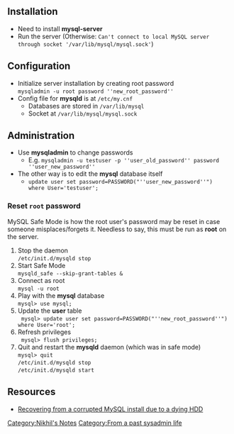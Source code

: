 Installation
------------

-   Need to install **mysql-server**
-   Run the server (Otherwise:
    `Can't connect to local MySQL server through socket '/var/lib/mysql/mysql.sock'`)

Configuration
-------------

-   Initialize server installation by creating root password  
    `mysqladmin -u root password ''new_root_password''`
-   Config file for **mysqld** is at `/etc/my.cnf`
    -   Databases are stored in `/var/lib/mysql`
    -   Socket at `/var/lib/mysql/mysql.sock`

Administration
--------------

-   Use **mysqladmin** to change passwords
    -   E.g.
        `mysqladmin -u testuser -p ''user_old_password'' password ''user_new_password''`
-   The other way is to edit the **mysql** database itself
    -   `update user set password=PASSWORD("''user_new_password''") where User='testuser';`

### Reset `root` password

MySQL Safe Mode is how the root user's password may be reset in case
someone misplaces/forgets it. Needless to say, this must be run as
**root** on the server.

1.  Stop the daemon  
    `/etc/init.d/mysqld stop`
2.  Start Safe Mode  
    `mysqld_safe --skip-grant-tables &`
3.  Connect as root  
    `mysql -u root`
4.  Play with the **mysql** database  
    `mysql> use mysql;`
5.  Update the **user** table  
    ` mysql> update user set password=PASSWORD("''new_root_password''") where User='root';`
6.  Refresh privileges  
    ` mysql> flush privileges;`
7.  Quit and restart the **mysqld** daemon (which was in safe mode)  
    `mysql> quit`  
    `/etc/init.d/mysqld stop`  
    `/etc/init.d/mysqld start`

Resources
---------

-   [Recovering from a corrupted MySQL install due to a dying
    HDD](http://blog.nickj.org/2010/03/16/recovering-from-a-corrupted-mysql-install-due-to-a-dying-hard-disk/)

[Category:Nikhil's Notes](Category:Nikhil's_Notes "wikilink")
[Category:From a past sysadmin
life](Category:From_a_past_sysadmin_life "wikilink")
